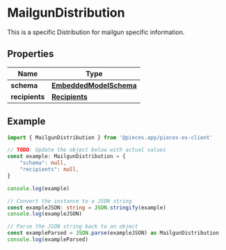 
# MailgunDistribution

This is a specific Distribution for mailgun specific information.

## Properties

Name | Type
------------ | -------------
**schema** | [**EmbeddedModelSchema**](EmbeddedModelSchema)
**recipients** | [**Recipients**](Recipients)

## Example

```typescript
import { MailgunDistribution } from '@pieces.app/pieces-os-client'

// TODO: Update the object below with actual values
const example: MailgunDistribution = {
    "schema": null,
    "recipients": null,
}

console.log(example)

// Convert the instance to a JSON string
const exampleJSON: string = JSON.stringify(example)
console.log(exampleJSON)

// Parse the JSON string back to an object
const exampleParsed = JSON.parse(exampleJSON) as MailgunDistribution
console.log(exampleParsed)
```


